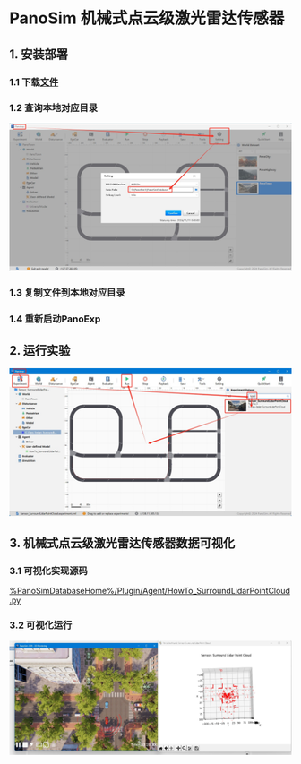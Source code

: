 # PanoSim 机械式点云级激光雷达传感器

## 1. 安装部署

### 1.1 下载[文件](./PanoSimDatabase)

### 1.2 查询本地对应目录
![image](../../../Bus/ego/docs/images/folder.jpg)

### 1.3 复制文件到本地对应目录

### 1.4 重新启动PanoExp

## 2. 运行实验
![image](docs/images/open.jpg)


## 3. 机械式点云级激光雷达传感器数据可视化

### 3.1 可视化实现源码
[%PanoSimDatabaseHome%/Plugin/Agent/HowTo_SurroundLidarPointCloud.py](PanoSimDatabase/Plugin/Agent/HowTo_SurroundLidarPointCloud.py)

### 3.2 可视化运行
![image](docs/images/visualization.jpg)
